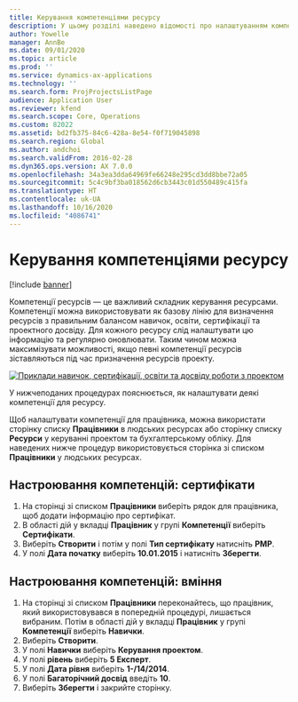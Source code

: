 ```yaml
---
title: Керування компетенціями ресурсу
description: У цьому розділі наведено відомості про налаштуванням компетенцій для ресурсів проекту.
author: Yowelle
manager: AnnBe
ms.date: 09/01/2020
ms.topic: article
ms.prod: ''
ms.service: dynamics-ax-applications
ms.technology: ''
ms.search.form: ProjProjectsListPage
audience: Application User
ms.reviewer: kfend
ms.search.scope: Core, Operations
ms.custom: 82022
ms.assetid: bd2fb375-84c6-428a-8e54-f0f719045898
ms.search.region: Global
ms.author: andchoi
ms.search.validFrom: 2016-02-28
ms.dyn365.ops.version: AX 7.0.0
ms.openlocfilehash: 34a3ea3dda64969fe66248e295cd3dd8bbe72a05
ms.sourcegitcommit: 5c4c9bf3ba018562d6cb3443c01d550489c415fa
ms.translationtype: HT
ms.contentlocale: uk-UA
ms.lasthandoff: 10/16/2020
ms.locfileid: "4086741"
---
```

# <a name="manage-resource-competencies"></a>Керування компетенціями ресурсу

[!include [banner](../includes/banner.md)]

Компетенції ресурсів — це важливий складник керування ресурсами. Компетенції можна використовувати як базову лінію для визначення ресурсів з правильним балансом навичок, освіти, сертифікації та проектного досвіду. Для кожного ресурсу слід налаштувати цю інформацію та регулярно оновлювати. Таким чином можна максимізувати можливості, якщо певні компетенції ресурсів зіставляються під час призначення ресурсів проекту.

[![Приклади навичок, сертифікації, освіти та досвіду роботи з проектом](./media/projectresourcing06-1024x383.jpg)](./media/projectresourcing06.jpg)

У нижчеподаних процедурах пояснюється, як налаштувати деякі компетенції для ресурсу.

Щоб налаштувати компетенції для працівника, можна використати сторінку списку **Працівники** в людських ресурсах або сторінку списку **Ресурси** у керуванні проектом та бухгалтерському обліку. Для наведених нижче процедур використовується сторінка зі списком **Працівники** у людських ресурсах.

## <a name="set-up-competencies-certificates"></a>Настроювання компетенцій: сертифікати

1. На сторінці зі списком **Працівники** виберіть рядок для працівника, щоб додати інформацію про сертифікат.
2. В області дій у вкладці **Працівник** у групі **Компетенції** виберіть **Сертифікати**.
3. Виберіть **Створити** і потім у полі **Тип сертифікату** натисніть **PMP**.
4. У полі **Дата початку** виберіть **10.01.2015** і натисніть **Зберегти**.

## <a name="set-up-competencies-skills"></a>Настроювання компетенцій: вміння

1. На сторінці зі списком **Працівники** переконайтесь, що працівник, який використовувався в попередній процедурі, лишається вибраним. Потім в області дій у вкладці **Працівник** у групі **Компетенції** виберіть **Навички**.
2. Виберіть **Створити**.
3. У полі **Навички** виберіть **Керування проектом**.
4. У полі **рівень** виберіть **5 Експерт**.
5. У полі **Дата рівня** виберіть **1-/14/2014**.
6. У полі **Багаторічний досвід** введіть **10**.
7. Виберіть **Зберегти** і закрийте сторінку.
